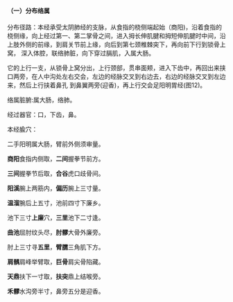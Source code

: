 #### （一）分布络属

分布径路：本经承受太阴肺经的支脉，从食指的桡侧端起始（商阳)，沿着食指的桡侧缘，向上经过第一、第二掌骨之间，进入拇长伸肌腱和拇短伸肌腱时中间，沿上肢外侧的前缘，到肩关节前上缘，向后到第七颈椎棘突下，再向前下行到锁骨上窝， 深入体腔，联络肺脏，向下穿过膈肌，入属大肠。

它的上行一支，从锁骨上窝分出，上行颈部，贯串面颊，进入下齿中，再回出来挟口两旁，在人中沟处左右交会，左边的经脉交叉到右边去，右边的经脉交叉到左边来，然后上行挟着鼻孔 到鼻翼两旁(迎香)，再上行交会足阳明胃经(图12)。

络属脏腑:属大肠，络肺。

经过器官：口，下齿，鼻。

本经腧穴：

二手阳明属大肠，臂前外侧须审量。

**商阳**食指内侧取，**二间**握拳节前方。

**三间**握拳节后取，**合谷**虎口歧骨间。

**阳溪**腕上两筋内，**偏历**腕上三寸量。

**温溜**腕后上五寸，池前四寸下廉乡。

池下三寸**上廉**穴，**三里**池下二寸逢。

**曲池**屈肘纹头尽，**肘髎**大骨外廉旁。

肘上三寸寻**五里**，**臂臑**三角肌下方。

**肩髃**肩峰举臂取，**巨骨**肩尖骨陷藏。

**天鼎**扶下一寸取，**扶突**鼎上结喉旁。

**禾髎**水沟旁半寸，鼻旁五分是迎香。